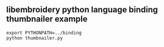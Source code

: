 libembroidery python language binding thumbnailer example
---------------------------------------------------------

```
export PYTHONPATH=../binding
python thumbnailer.py
```

